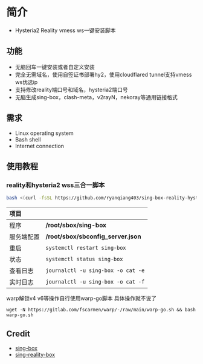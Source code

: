 # 简介
- Hysteria2 Reality vmess ws一键安装脚本
  
## 功能

- 无脑回车一键安装或者自定义安装
- 完全无需域名，使用自签证书部署hy2，使用cloudflared tunnel支持vmess ws优选ip
- 支持修改reality端口号和域名，hysteria2端口号
- 无脑生成sing-box，clash-meta，v2rayN，nekoray等通用链接格式

## 需求

- Linux operating system
- Bash shell
- Internet connection

## 使用教程

### reality和hysteria2 wss三合一脚本
```bash
bash <(curl -fsSL https://github.com/ryanqiang403/sing-box-reality-hysteria2/raw/main/reality_hy2_ws.sh)
```


|项目||
|:--|:--|
|程序|**/root/sbox/sing-box**|
|服务端配置|**/root/sbox/sbconfig_server.json**|
|重启|`systemctl restart sing-box`|
|状态|`systemctl status sing-box`|
|查看日志|`journalctl -u sing-box -o cat -e`|
|实时日志|`journalctl -u sing-box -o cat -f`|

warp解锁v4 v6等操作自行使用warp-go脚本
具体操作就不说了
```
wget -N https://gitlab.com/fscarmen/warp/-/raw/main/warp-go.sh && bash warp-go.sh
```

## Credit
- [sing-box](https://github.com/SagerNet/sing-box)
- [sing-reality-box](https://github.com/deathline94/sing-REALITY-Box)
